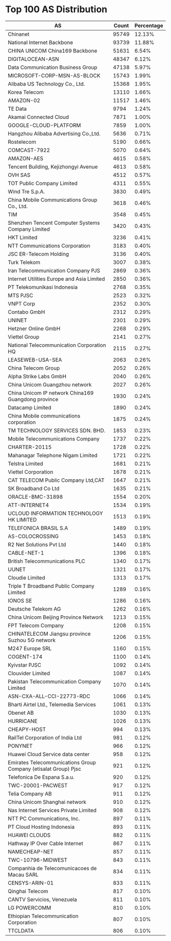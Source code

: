 # Top 100 AS Distribution
| AS | Count | Percentage |
|----|----|----|
| Chinanet | 95749 | 12.13% |
| National Internet Backbone | 93739 | 11.88% |
| CHINA UNICOM China169 Backbone | 51631 | 6.54% |
| DIGITALOCEAN-ASN | 48347 | 6.12% |
| Data Communication Business Group | 47138 | 5.97% |
| MICROSOFT-CORP-MSN-AS-BLOCK | 15743 | 1.99% |
| Alibaba US Technology Co., Ltd. | 15368 | 1.95% |
| Korea Telecom | 13110 | 1.66% |
| AMAZON-02 | 11517 | 1.46% |
| TE Data | 9794 | 1.24% |
| Akamai Connected Cloud | 7871 | 1.00% |
| GOOGLE-CLOUD-PLATFORM | 7859 | 1.00% |
| Hangzhou Alibaba Advertising Co.,Ltd. | 5636 | 0.71% |
| Rostelecom | 5190 | 0.66% |
| COMCAST-7922 | 5070 | 0.64% |
| AMAZON-AES | 4615 | 0.58% |
| Tencent Building, Kejizhongyi Avenue | 4613 | 0.58% |
| OVH SAS | 4512 | 0.57% |
| TOT Public Company Limited | 4311 | 0.55% |
| Wind Tre S.p.A. | 3830 | 0.49% |
| China Mobile Communications Group Co., Ltd. | 3618 | 0.46% |
| TIM | 3548 | 0.45% |
| Shenzhen Tencent Computer Systems Company Limited | 3420 | 0.43% |
| HKT Limited | 3236 | 0.41% |
| NTT Communications Corporation | 3183 | 0.40% |
| JSC ER-Telecom Holding | 3136 | 0.40% |
| Turk Telekom | 3007 | 0.38% |
| Iran Telecommunication Company PJS | 2869 | 0.36% |
| Internet Utilities Europe and Asia Limited | 2850 | 0.36% |
| PT Telekomunikasi Indonesia | 2768 | 0.35% |
| MTS PJSC | 2523 | 0.32% |
| VNPT Corp | 2352 | 0.30% |
| Contabo GmbH | 2312 | 0.29% |
| UNINET | 2301 | 0.29% |
| Hetzner Online GmbH | 2268 | 0.29% |
| Viettel Group | 2141 | 0.27% |
| National Telecommunication Corporation HQ | 2115 | 0.27% |
| LEASEWEB-USA-SEA | 2063 | 0.26% |
| China Telecom Group | 2052 | 0.26% |
| Alpha Strike Labs GmbH | 2040 | 0.26% |
| China Unicom Guangzhou network | 2027 | 0.26% |
| China Unicom IP network China169 Guangdong province | 1930 | 0.24% |
| Datacamp Limited | 1890 | 0.24% |
| China Mobile communications corporation | 1875 | 0.24% |
| TM TECHNOLOGY SERVICES SDN. BHD. | 1853 | 0.23% |
| Mobile Telecommunications Company | 1737 | 0.22% |
| CHARTER-20115 | 1728 | 0.22% |
| Mahanagar Telephone Nigam Limited | 1721 | 0.22% |
| Telstra Limited | 1681 | 0.21% |
| Viettel Corporation | 1678 | 0.21% |
| CAT TELECOM Public Company Ltd,CAT | 1647 | 0.21% |
| SK Broadband Co Ltd | 1635 | 0.21% |
| ORACLE-BMC-31898 | 1554 | 0.20% |
| ATT-INTERNET4 | 1534 | 0.19% |
| UCLOUD INFORMATION TECHNOLOGY HK LIMITED | 1513 | 0.19% |
| TELEFONICA BRASIL S.A | 1489 | 0.19% |
| AS-COLOCROSSING | 1453 | 0.18% |
| R2 Net Solutions Pvt Ltd | 1440 | 0.18% |
| CABLE-NET-1 | 1396 | 0.18% |
| British Telecommunications PLC | 1340 | 0.17% |
| UUNET | 1321 | 0.17% |
| Cloudie Limited | 1313 | 0.17% |
| Triple T Broadband Public Company Limited | 1289 | 0.16% |
| IONOS SE | 1286 | 0.16% |
| Deutsche Telekom AG | 1262 | 0.16% |
| China Unicom Beijing Province Network | 1213 | 0.15% |
| FPT Telecom Company | 1208 | 0.15% |
| CHINATELECOM Jiangsu province Suzhou 5G network | 1206 | 0.15% |
| M247 Europe SRL | 1160 | 0.15% |
| COGENT-174 | 1100 | 0.14% |
| Kyivstar PJSC | 1092 | 0.14% |
| Clouvider Limited | 1087 | 0.14% |
| Pakistan Telecommunication Company Limited | 1070 | 0.14% |
| ASN-CXA-ALL-CCI-22773-RDC | 1066 | 0.14% |
| Bharti Airtel Ltd., Telemedia Services | 1061 | 0.13% |
| Obenet AB | 1030 | 0.13% |
| HURRICANE | 1026 | 0.13% |
| CHEAPY-HOST | 994 | 0.13% |
| RailTel Corporation of India Ltd | 981 | 0.12% |
| PONYNET | 966 | 0.12% |
| Huawei Cloud Service data center | 958 | 0.12% |
| Emirates Telecommunications Group Company (etisalat Group) Pjsc | 921 | 0.12% |
| Telefonica De Espana S.a.u. | 920 | 0.12% |
| TWC-20001-PACWEST | 917 | 0.12% |
| Telia Company AB | 911 | 0.12% |
| China Unicom Shanghai network | 910 | 0.12% |
| Nas Internet Services Private Limited | 908 | 0.12% |
| NTT PC Communications, Inc. | 897 | 0.11% |
| PT Cloud Hosting Indonesia | 893 | 0.11% |
| HUAWEI CLOUDS | 882 | 0.11% |
| Hathway IP Over Cable Internet | 867 | 0.11% |
| NAMECHEAP-NET | 857 | 0.11% |
| TWC-10796-MIDWEST | 843 | 0.11% |
| Companhia de Telecomunicacoes de Macau SARL | 834 | 0.11% |
| CENSYS-ARIN-01 | 833 | 0.11% |
| Qinghai Telecom | 817 | 0.10% |
| CANTV Servicios, Venezuela | 811 | 0.10% |
| LG POWERCOMM | 810 | 0.10% |
| Ethiopian Telecommunication Corporation | 807 | 0.10% |
| TTCLDATA | 806 | 0.10% |
